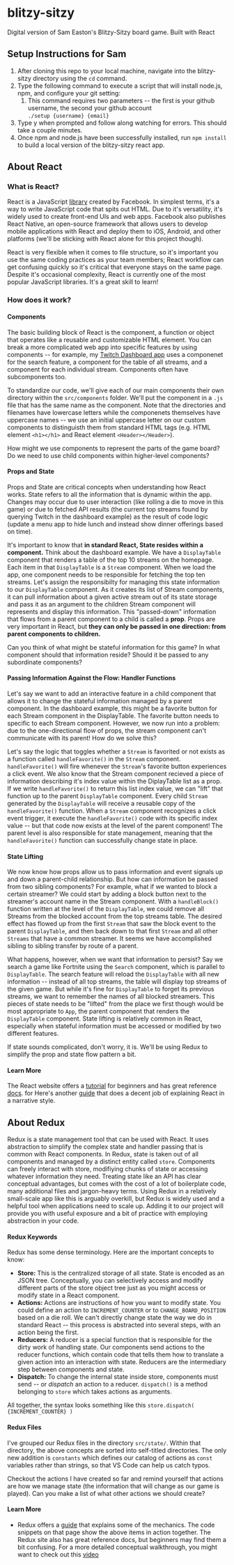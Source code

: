 # blitzy-sitzy
Digital version of Sam Easton's Blitzy-Sitzy board game. Built with React

## Setup Instructions for Sam
1. After cloning this repo to your local machine, navigate into the blitzy-sitzy directory using the `cd` command.
2. Type the following command to execute a script that will install node.js, npm, and configure your git setting:
    1. This command requires two parameters -- the first is your github username, the second your github account    
    `./setup {username} {email}`
3. Type y when prompted and follow along watching for errors. This should take a couple minutes.
4. Once npm and node.js have been successfully installed, run `npm install` to build a local version of the blitzy-sitzy react app.

## About React
### What is React?
React is a JavaScript [library](https://www.quora.com/What-is-a-development-framework) created by Facebook. In simplest terms, it's a way to write JavaScript code that spits out HTML. Due to it's versatility, it's widely used to create front-end UIs and web apps. Facebook also publishes React Native, an open-source framework that allows users to develop mobile applications with React and deploy them to iOS, Android, and other platforms (we'll be sticking with React alone for this project though).

 React is very flexible when it comes to file structure, so it's important you use the same coding practices as your team members; React workflow can get confusing quickly so it's critical that everyone stays on the same page. Despite it's occasional complexity, React is currently one of the most popular JavaScript libraries. It's a great skill to learn!

### How does it work?
#### Components
The basic building block of React is the component, a function or object that operates like a reusable and customizable HTML element. You can break a more complicated web app into specific features by using components -- for example, my [Twitch Dashboard app](twitchdashboard.surge.sh) uses a componenet for the search feature, a component for the table of all streams, and a component for each individual stream. Components often have subcomponents too. 

To standardize our code, we'll give each of our main components their own directory within the `src/components` folder. We'll put the component in a `.js` file that has the same name as the component. Note that the directories and filenames have lowercase letters while the componenets themselves have uppercase names -- we use an initial uppercase letter on our custom components to distinguisth them from standard HTML tags (e.g. HTML element `<h1></h1>` and React element `<Header></Header>`). 

How might we use components to represent the parts of the game board? Do we need to use child components within higher-level components? 

#### Props and State
Props and State are critical concepts when understanding how React works. State refers to all the information that is dynamic within the app. Changes may occur due to user interaction (like rolling a die to move in this game) or due to fetched API results (the current top streams found by querying Twitch in the dashboard example) as the result of code logic (update a menu app to hide lunch and instead show dinner offerings based on time). 

It's important to know that **in standard React, State resides within a component.** Think about the dashboard example. We have a `DisplayTable` component that renders a table of the top 10 streams on the homepage. Each item in that `DisplayTable` is a `Stream` component. When we load the app, one component needs to be responsible for fetching the top ten streams. Let's assign the responsibilty for managing this state information to our `DisplayTable` component. As it creates its list of Stream components, it can pull information about a given active stream out of its state storage and pass it as an argument to the children Stream component will represents and display this information. This "passed-down" information that flows from a parent component to a child is called a **prop**. Props are very important in React, but **they can only be passed in one direction: from parent components to children.**

Can you think of what might be stateful information for this game? In what component should that information reside? Should it be passed to any subordinate components? 

#### Passing Information Against the Flow: Handler Functions
Let's say we want to add an interactive feature in a child component that allows it to change the stateful information managed by a parent component. In the dashboard example, this might be a favorite button for each Stream component in the DisplayTable. The favorite button needs to specific to each Stream component. However, we now run into a problem: due to the one-directional flow of props, the stream component can't communicate with its parent! How do we solve this? 

Let's say the logic that toggles whether a `Stream` is favorited or not exists as a function called `handleFavorite()` in the `Stream` component. `handleFavorite()` will fire whenever the `Stream`'s favorite button experiences a click event. We also know that the Stream component recieved a piece of information describing it's index value within the DiplayTable list as a prop. If we write `handleFavorite()` to return this list index value, we can "lift" that function up to the parent `DisplayTable` component. Every child `Stream` generated by the `DisplayTable` will receive a reusable copy of the `handleFavorite()` function. When a `Stream` component recognizes a click event trigger, it execute the `handleFavorite()` code with its specific index value -- but that code now exists at the level of the parent component! The parent level is also responsible for state management, meaning that the `handleFavorite()` function can successfully change state in place.

#### State Lifting
We now know how props allow us to pass information and event signals up and down a parent-child relationship. But how can information be passed from two sibling components? For example, what if we wanted to block a certain streamer? We could start by adding a block button next to the streamer's account name in the Stream component. With a `handleBlock()` function written at the level of the `DisplayTable`, we could remove all Streams from the blocked account from the top streams table. The desired effect has flowed up from the first `Stream` that saw the block event to the parent `DisplayTable`, and then back down to that first `Stream` and all other `Streams` that have a common streamer. It seems we have accomplished sibling to sibling transfer by route of a parent.

What happens, however, when we want that information to persist? Say we search a game like Fortnite using the `Search` component, which is parallel to `DisplayTable`. The search feature will reload the `DisplayTable` with all new information -- instead of all top streams, the table will display top streams of the given game. But while it's fine for `DisplayTable` to forget its previous streams, we want to remember the names of all blocked streamers. This pieces of state needs to be "lifted" from the place we first though would be most appropriate to `App`, the parent component that renders the `DisplayTable` component. State lifting is relatively common in React, especially when stateful information must be accessed or modified by two different features.

If state sounds complicated, don't worry, it is. We'll be using Redux to simplify the prop and state flow pattern a bit.

#### Learn More
The React website offers a [tutorial](https://reactjs.org/tutorial/tutorial.html) for beginners and has great reference [docs](https://reactjs.org/docs/getting-started.html). for Here's another [guide](https://www.taniarascia.com/getting-started-with-react/) that does a decent job of explaining React in a narrative style.

## About Redux
Redux is a state management tool that can be used with React. It uses abstraction to simplify the complex state and handler passing that is common with React components. In Redux, state is taken out of all components and managed by a distinct entity called `store`. Components can freely interact with store, modifiying chunks of state or accessing whatever information they need. Treating state like an API has clear conceptual advantages, but comes with the cost of a lot of boilerplate code, many additional files and jargon-heavy terms. Using Redux in a relatively small-scale app like this is arguably overkill, but Redux is widely used and a helpful tool when applications need to scale up. Adding it to our project will provide you with useful exposure and a bit of practice with employing abstraction in your code.

#### Redux Keywords
Redux has some dense terminology. Here are the important concepts to know:
- **Store:** This is the centralized storage of all state. State is encoded as an JSON tree. Conceptually, you can selectively access and modify different parts of the store object tree just as you might access or modify state in a React component.
- **Actions:** Actions are instructions of how you want to modify state. You could define an action to `INCREMENT_COUNTER` or to `CHANGE_BOARD_POSITION` based on a die roll. We can't directly change state the way we do in standard React -- this process is abstracted into several steps, with an action being the first.
- **Reducers:** A reducer is a special function that is responsible for the dirty work of handling state. Our components send actions to the reducer functions, which contain code that tells them how to translate a given action into an interaction with state. Reducers are the intermediary step between components and state.
- **Dispatch:** To change the internal state inside store, components must send -- or *dispatch* an action to a reducer. `dispatch()` is a method belonging to `store` which takes actions as arguments.

All together, the syntax looks something like this `store.dispatch( {INCREMENT_COUNTER} )`

#### Redux Files
I've grouped our Redux files in the directory `src/state/`.  Within that directory, the above concepts are sorted into self-titled directories. The only new addition is `constants` which defines our catalog of actions as `const` variables rather than strings, so that VS Code can help us catch typos. 

Checkout the actions I have created so far and remind yourself that actions are how we manage state (the information that will change as our game is played). Can you make a list of what other actions we should create?

#### Learn More
- Redux offers a [guide](https://redux.js.org/introduction/getting-started) that explains some of the mechanics. The code snippets on that page show the above items in action together. The Redux site also has great reference docs, but beginners may find them a bit confusing. For a more detailed conceptual walkthrough, you might want to check out this [video](https://www.youtube.com/watch?v=CVpUuw9XSjY)


